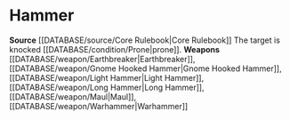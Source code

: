 ﻿---
id: '8'
name: Hammer
rarity: Common
source: '[[DATABASE/source/Core Rulebook|Core Rulebook]]'
type: Weapon Critical Specialization

---
# Hammer

**Source** [[DATABASE/source/Core Rulebook|Core Rulebook]] 
The target is knocked [[DATABASE/condition/Prone|prone]].
**Weapons** [[DATABASE/weapon/Earthbreaker|Earthbreaker]], [[DATABASE/weapon/Gnome Hooked Hammer|Gnome Hooked Hammer]], [[DATABASE/weapon/Light Hammer|Light Hammer]], [[DATABASE/weapon/Long Hammer|Long Hammer]], [[DATABASE/weapon/Maul|Maul]], [[DATABASE/weapon/Warhammer|Warhammer]]
